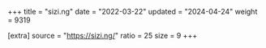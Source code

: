 +++
title = "sizi.ng"
date = "2022-03-22"
updated = "2024-04-24"
weight = 9319

[extra]
source = "https://sizi.ng/"
ratio = 25
size = 9
+++
